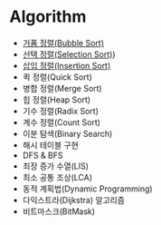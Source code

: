 # Algorithm

- [거품 정렬(Bubble Sort)](https://github.com/woorifisa/2023-CS-Study/blob/main/Algorithm/Bubble%20sort.md)
- [선택 정렬(Selection Sort)](https://github.com/woorifisa-member/2023-CS-Study/blob/main/Algorithm/Selection_sort.md))
- [삽입 정렬(Insertion Sort)](https://github.com/woorifisa-member/2023-CS-Study/blob/main/Algorithm/Insert%20sort.md)
- 퀵 정렬(Quick Sort)
- 병합 정렬(Merge Sort)
- 힙 정렬(Heap Sort)
- 기수 정렬(Radix Sort)
- 계수 정렬(Count Sort)
- 이분 탐색(Binary Search)
- 해시 테이블 구현
- DFS & BFS
- 최장 증가 수열(LIS)
- 최소 공통 조상(LCA)
- 동적 계획법(Dynamic Programming)
- 다익스트라(Dijkstra) 알고리즘
- 비트마스크(BitMask)
